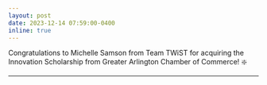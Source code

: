 ```yaml
---
layout: post
date: 2023-12-14 07:59:00-0400
inline: true
---
```


Congratulations to Michelle Samson from Team TWiST for acquiring the Innovation Scholarship from Greater Arlington Chamber of Commerce! :sparkle:

---
